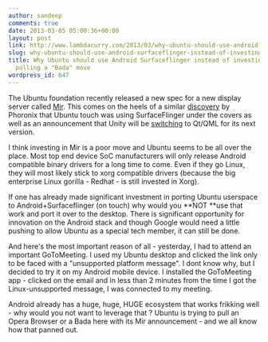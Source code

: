 ```yaml
---
author: sandeep
comments: true
date: 2013-03-05 05:00:36+00:00
layout: post
link: http://www.lambdacurry.com/2013/03/why-ubuntu-should-use-android-surfaceflinger-instead-of-investing-in-mir-and-pulling-a-bada-move/
slug: why-ubuntu-should-use-android-surfaceflinger-instead-of-investing-in-mir-and-pulling-a-bada-move
title: Why Ubuntu should use Android Surfaceflinger instead of investing in Mir and
  pulling a "Bada" move
wordpress_id: 647
---
```


The Ubuntu foundation recently released a new spec for a new display server called [Mir](https://wiki.ubuntu.com/MirSpec). This comes on the heels of a similar [discovery](http://www.phoronix.com/scan.php?page=news_item&px=MTMwODg) by Phoronix that Ubuntu touch was using SurfaceFlinger under the covers as well as an announcement that Unity will be [switching](http://www.phoronix.com/scan.php?page=news_item&px=MTMxNzM) to Qt/QML for its next version.

I think investing in Mir is a poor move and Ubuntu seems to be all over the place. Most top end device SoC manufacturers will only release Android compatible binary drivers for a long time to come. Even if they go Linux, they will most likely stick to xorg compatible drivers (because the big enterprise Linux gorilla - Redhat - is still invested in Xorg).

If one has already made significant investment in porting Ubuntu userspace to Android+Surfaceflinger (on touch) why would you **NOT **use that work and port it over to the desktop. There is significant opportunity for innovation on the Android stack and though Google would need a little pushing to allow Ubuntu as a special tech member, it can still be done.

And here's the most important reason of all - yesterday, I had to attend an important GoToMeeting. I used my Ubuntu desktop and clicked the link only to be faced with a "unsupported platform message". I dont know why, but I decided to try it on my Android mobile device. I installed the GoToMeeting app - clicked on the email and in less than 2 minutes from the time I got the Linux-unsupported message, I was connected to my meeting.

Android already has a huge, huge, HUGE ecosystem that works frikking well - why would you not want to leverage that ? Ubuntu is trying to pull an Opera Browser or a Bada here with its Mir announcement - and we all know how that panned out.
